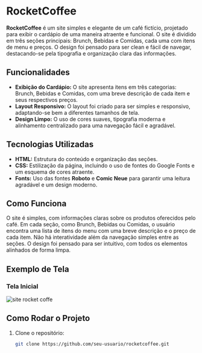 # RocketCoffee

**RocketCoffee** é um site simples e elegante de um café fictício, projetado para exibir o cardápio de uma maneira atraente e funcional. O site é dividido em três seções principais: Brunch, Bebidas e Comidas, cada uma com itens de menu e preços. O design foi pensado para ser clean e fácil de navegar, destacando-se pela tipografia e organização clara das informações.

## Funcionalidades

- **Exibição do Cardápio:** O site apresenta itens em três categorias: Brunch, Bebidas e Comidas, com uma breve descrição de cada item e seus respectivos preços.
- **Layout Responsivo:** O layout foi criado para ser simples e responsivo, adaptando-se bem a diferentes tamanhos de tela.
- **Design Limpo:** O uso de cores suaves, tipografia moderna e alinhamento centralizado para uma navegação fácil e agradável.

## Tecnologias Utilizadas

- **HTML:** Estrutura do conteúdo e organização das seções.
- **CSS:** Estilização da página, incluindo o uso de fontes do Google Fonts e um esquema de cores atraente.
- **Fonts:** Uso das fontes **Roboto** e **Comic Neue** para garantir uma leitura agradável e um design moderno.

## Como Funciona

O site é simples, com informações claras sobre os produtos oferecidos pelo café. Em cada seção, como Brunch, Bebidas ou Comidas, o usuário encontra uma lista de itens do menu com uma breve descrição e o preço de cada item. Não há interatividade além da navegação simples entre as seções. O design foi pensado para ser intuitivo, com todos os elementos alinhados de forma limpa.

## Exemplo de Tela

### Tela Inicial
![site rocket coffe](https://github.com/user-attachments/assets/b685d2b7-05b1-4c62-82c4-f514d7831c86)


## Como Rodar o Projeto

1. Clone o repositório:
   ```bash
   git clone https://github.com/seu-usuario/rocketcoffee.git

